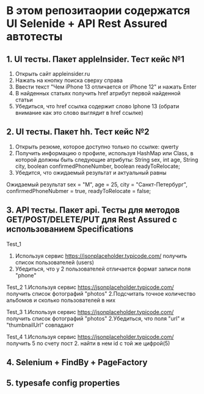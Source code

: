 
# В этом репозитаории содержатся UI Selenide + API Rest Assured автотесты

## 1. UI тесты. Пакет appleInsider. Тест кейс №1

1. Открыть сайт appleinsider.ru
2. Нажать на кнопку поиска сверху справа
3. Ввести текст "Чем iPhone 13 отличается от iPhone 12" и нажать Enter
4. В найденных статьях получить href атрибут первой найденной статьи
5. Убедиться, что href ссылка содержит слово Iphone 13 (обрати внимание как это слово выглядит в href ссылке)

## 2. UI тесты. Пакет hh. Тест кейс №2 
1) Открыть резюме, которое доступно только по ссылке: qwerty
2) Получить информацию о профиле, используя HashMap или Class, в которой должны быть следующие атрибуты:
String sex, int age, String city, boolean confirmedPhoneNumber, boolean readyToRelocate;
3) Убедится, что ожидаемый результат и актуальный равны

Ожидаемый результат sex = "М", age = 25, city = "Санкт-Петербург", confirmedPhoneNubmer = true, readyToRelocate = false; 

## 3. API тесты. Пакет api. Тесты для методов GET/POST/DELETE/PUT для Rest Assured с использованием Specifications
Test_1
1. Используя сервис https://jsonplaceholder.typicode.com/ получить список пользователей (users)
2. Убедиться, что у 2 пользователей отличается формат записи поля "phone"

Test_2
1.Используя сервис https://jsonplaceholder.typicode.com/ получить список фотографий "photos"
2.Подсчитать точное количество альбомов и сколько пользователей в них

Test_3
1.Используя сервис https://jsonplaceholder.typicode.com/ получить список фотографий "photos"
2.Убедиться, что поля "url" и "thumbnailUrl" совпадают

Test_4
1.Используя сервис https://jsonplaceholder.typicode.com/ получить 5 по счету пост
2. найти в нем id с той же цифрой(5)

## 4. Selenium + FindBy + PageFactory

## 5. typesafe config properties 

